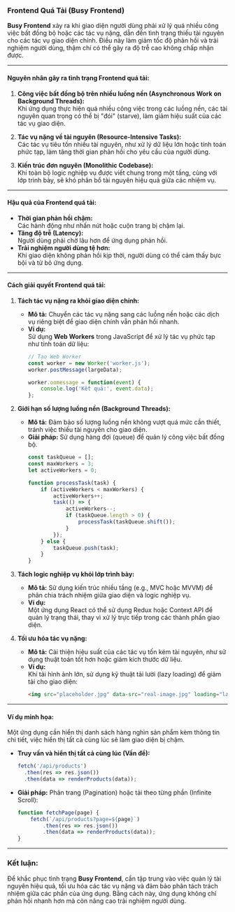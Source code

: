 ### Frontend Quá Tải (Busy Frontend)

**Busy Frontend** xảy ra khi giao diện người dùng phải xử lý quá nhiều công việc bất đồng bộ hoặc các tác vụ nặng, dẫn đến tình trạng thiếu tài nguyên cho các tác vụ giao diện chính. Điều này làm giảm tốc độ phản hồi và trải nghiệm người dùng, thậm chí có thể gây ra độ trễ cao không chấp nhận được.

---

#### Nguyên nhân gây ra tình trạng Frontend quá tải:

1. **Công việc bất đồng bộ trên nhiều luồng nền (Asynchronous Work on Background Threads):**  
   Khi ứng dụng thực hiện quá nhiều công việc trong các luồng nền, các tài nguyên quan trọng có thể bị "đói" (starve), làm giảm hiệu suất của các tác vụ giao diện.

2. **Tác vụ nặng về tài nguyên (Resource-Intensive Tasks):**  
   Các tác vụ tiêu tốn nhiều tài nguyên, như xử lý dữ liệu lớn hoặc tính toán phức tạp, làm tăng thời gian phản hồi cho yêu cầu của người dùng.

3. **Kiến trúc đơn nguyên (Monolithic Codebase):**  
   Khi toàn bộ logic nghiệp vụ được viết chung trong một tầng, cùng với lớp trình bày, sẽ khó phân bổ tài nguyên hiệu quả giữa các nhiệm vụ.

---

#### Hậu quả của Frontend quá tải:
- **Thời gian phản hồi chậm:**  
  Các hành động như nhấn nút hoặc cuộn trang bị chậm lại.
- **Tăng độ trễ (Latency):**  
  Người dùng phải chờ lâu hơn để ứng dụng phản hồi.
- **Trải nghiệm người dùng tệ hơn:**  
  Khi giao diện không phản hồi kịp thời, người dùng có thể cảm thấy bực bội và từ bỏ ứng dụng.

---

#### Cách giải quyết Frontend quá tải:

1. **Tách tác vụ nặng ra khỏi giao diện chính:**  
   - **Mô tả:** Chuyển các tác vụ nặng sang các luồng nền hoặc các dịch vụ riêng biệt để giao diện chính vẫn phản hồi nhanh.  
   - **Ví dụ:**  
     Sử dụng **Web Workers** trong JavaScript để xử lý tác vụ phức tạp như tính toán dữ liệu:  
     ```javascript
     // Tạo Web Worker
     const worker = new Worker('worker.js');
     worker.postMessage(largeData);

     worker.onmessage = function(event) {
         console.log('Kết quả:', event.data);
     };
     ```

2. **Giới hạn số lượng luồng nền (Background Threads):**  
   - **Mô tả:** Đảm bảo số lượng luồng nền không vượt quá mức cần thiết, tránh việc thiếu tài nguyên cho giao diện.  
   - **Giải pháp:** Sử dụng hàng đợi (queue) để quản lý công việc bất đồng bộ.  
     ```javascript
     const taskQueue = [];
     const maxWorkers = 3;
     let activeWorkers = 0;

     function processTask(task) {
         if (activeWorkers < maxWorkers) {
             activeWorkers++;
             task(() => {
                 activeWorkers--;
                 if (taskQueue.length > 0) {
                     processTask(taskQueue.shift());
                 }
             });
         } else {
             taskQueue.push(task);
         }
     }
     ```

3. **Tách logic nghiệp vụ khỏi lớp trình bày:**  
   - **Mô tả:** Sử dụng kiến trúc nhiều tầng (e.g., MVC hoặc MVVM) để phân chia trách nhiệm giữa giao diện và logic nghiệp vụ.  
   - **Ví dụ:**  
     Một ứng dụng React có thể sử dụng Redux hoặc Context API để quản lý trạng thái, thay vì xử lý trực tiếp trong các thành phần giao diện.

4. **Tối ưu hóa tác vụ nặng:**  
   - **Mô tả:** Cải thiện hiệu suất của các tác vụ tốn kém tài nguyên, như sử dụng thuật toán tốt hơn hoặc giảm kích thước dữ liệu.  
   - **Ví dụ:**  
     Khi tải hình ảnh lớn, sử dụng kỹ thuật tải lười (lazy loading) để giảm tải cho giao diện:  
     ```html
     <img src="placeholder.jpg" data-src="real-image.jpg" loading="lazy" alt="Image">
     ```

---

#### Ví dụ minh họa:

Một ứng dụng cần hiển thị danh sách hàng nghìn sản phẩm kèm thông tin chi tiết, việc hiển thị tất cả cùng lúc sẽ làm giao diện bị chậm.  

- **Truy vấn và hiển thị tất cả cùng lúc (Vấn đề):**  
  ```javascript
  fetch('/api/products')
    .then(res => res.json())
    .then(data => renderProducts(data));
  ```

- **Giải pháp:** Phân trang (Pagination) hoặc tải theo từng phần (Infinite Scroll):  
  ```javascript
  function fetchPage(page) {
      fetch(`/api/products?page=${page}`)
          .then(res => res.json())
          .then(data => renderProducts(data));
  }
  ```

---

### Kết luận:
Để khắc phục tình trạng **Busy Frontend**, cần tập trung vào việc quản lý tài nguyên hiệu quả, tối ưu hóa các tác vụ nặng và đảm bảo phân tách trách nhiệm giữa các phần của ứng dụng. Bằng cách này, ứng dụng không chỉ phản hồi nhanh hơn mà còn nâng cao trải nghiệm người dùng.
